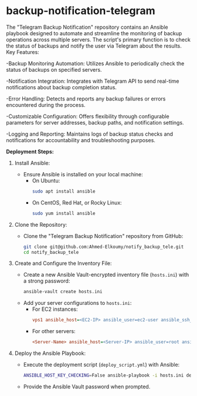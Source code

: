 # backup-notification-telegram
The "Telegram Backup Notification" repository contains an Ansible playbook designed to automate and streamline the monitoring of backup operations across multiple servers. The script's primary function is to check the status of backups and notify the user via Telegram about the results.
Key Features:

-Backup Monitoring Automation: Utilizes Ansible to periodically check the status of backups on specified servers.

-Notification Integration: Integrates with Telegram API to send real-time notifications about backup completion status.

-Error Handling: Detects and reports any backup failures or errors encountered during the process.

-Customizable Configuration: Offers flexibility through configurable parameters for server addresses, backup paths, and notification settings.

-Logging and Reporting: Maintains logs of backup status checks and notifications for accountability and troubleshooting purposes.

**Deployment Steps:**

1. Install Ansible:
   - Ensure Ansible is installed on your local machine:
     - On Ubuntu:
       ```bash
       sudo apt install ansible
       ```
     - On CentOS, Red Hat, or Rocky Linux:
       ```bash
       sudo yum install ansible
       ```

2. Clone the Repository:
   - Clone the "Telegram Backup Notification" repository from GitHub:
     ```bash
     git clone git@github.com:Ahmed-Elkoumy/notify_backup_tele.git
     cd notify_backup_tele
     ```

3. Create and Configure the Inventory File:
   - Create a new Ansible Vault-encrypted inventory file (`hosts.ini`) with a strong password:
     ```bash
     ansible-vault create hosts.ini
     ```
   - Add your server configurations to `hosts.ini`:
     - For EC2 instances:
       ```ini
       vps1 ansible_host=<EC2-IP> ansible_user=ec2-user ansible_ssh_private_key_file=<PATH-TO-private-key>
       ```
     - For other servers:
       ```ini
       <Server-Name> ansible_host=<Server-IP> ansible_user=root ansible_port=<SSH-port> ansible_ssh_pass=<Server-Password>
       ```

4. Deploy the Ansible Playbook:
   - Execute the deployment script (`deploy_script.yml`) with Ansible:
     ```bash
     ANSIBLE_HOST_KEY_CHECKING=False ansible-playbook -i hosts.ini deploy_script.yml --ask-vault-pass
     ```
   - Provide the Ansible Vault password when prompted.
    
